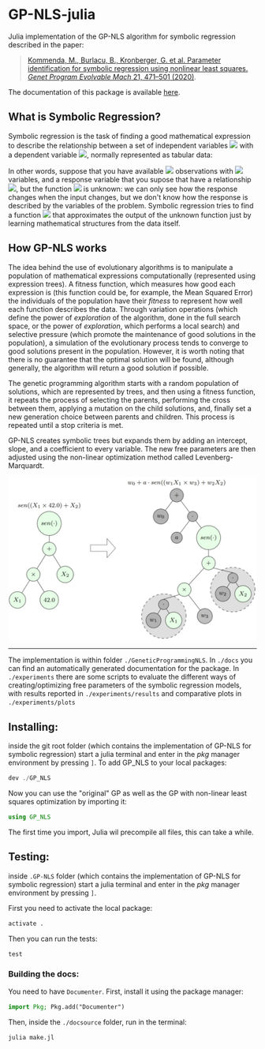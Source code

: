 # GP-NLS-julia

Julia implementation of the GP-NLS algorithm for symbolic regression described in the paper:

> [Kommenda, M., Burlacu, B., Kronberger, G. et al. Parameter identification for symbolic regression using nonlinear least squares. _Genet Program Evolvable_ _Mach_ 21, 471–501 (2020)](https://link.springer.com/article/10.1007/s10710-019-09371-3).

The
documentation of this package is available [here](https://galdeia.github.io/GP-NLS-julia/).

## What is Symbolic Regression?

<!--Hack for showing equations: https://gist.github.com/a-rodin/fef3f543412d6e1ec5b6cf55bf197d7b-->

Symbolic regression is the task of finding a good mathematical expression
to describe the relationship between a set of independent variables <img src="https://render.githubusercontent.com/render/math?math=\mathbf{X} = X_1, X_2, \ldots, X_n">
with a dependent variable <img src="https://render.githubusercontent.com/render/math?math=Y">, normally represented as tabular data:

In other words, suppose that you have available <img src="https://render.githubusercontent.com/render/math?math=m"> observations with <img src="https://render.githubusercontent.com/render/math?math=n"> variables, and a response variable that you supose that have a relationship <img src="https://render.githubusercontent.com/render/math?math=f(\mathbf{X}) = Y">, but the function <img src="https://render.githubusercontent.com/render/math?math=f"> is unknown: we can only see how the response changes when the input changes, but we don't know how the response is described by the variables of the problem. Symbolic regression tries to find a function <img src="https://render.githubusercontent.com/render/math?math=\widehat{f}"> that approximates the output of the unknown function just by learning mathematical structures from the data itself.

## How GP-NLS works

The idea behind the use of evolutionary algorithms is to manipulate a population of mathematical expressions computationally (represented using expression trees). A fitness function, which measures how good each expression is (this function could be, for example, the Mean Squared Error) the individuals of the population have their _fitness_ to represent how well each function describes the data. Through variation operations (which define the power of _exploration_ of the algorithm, done in the full search space, or the power of _exploration_, which performs a local search) and selective pressure (which promote the maintenance of good solutions in the population), a simulation of the evolutionary process tends to converge to good solutions present in the population. However, it is worth noting that there is no guarantee that the optimal solution will be found, although generally, the algorithm will return a good solution if possible.

The genetic programming algorithm starts with a random population of solutions, which are represented by trees, and then using a fitness function, it repeats the process of selecting the parents, performing the cross between them, applying a mutation on the child solutions, and, finally set a new generation choice between parents and children. This process is repeated until a stop criteria is met.

GP-NLS creates symbolic trees but expands them by adding an intercept, slope, and a coefficient to every variable. The new free parameters are then adjusted using the non-linear optimization method called Levenberg-Marquardt.

![GP-NLS tree example](./expanded_tree.jpg)

-----

The implementation is within folder ``./GeneticProgrammingNLS``. In ``./docs`` you can
find an automatically generated documentation for the package. In ``./experiments``
there are some scripts to evaluate the different ways of creating/optimizing
free parameters of the symbolic regression models, with results reported in
``./experiments/results`` and comparative plots in ``./experiments/plots``

## Installing:

inside the git root folder (which contains the implementation of GP-NLS for
symbolic regression) start a julia terminal and enter in the _pkg_ manager
environment by pressing ``]``. To add GP_NLS to your local packages:

```julia
dev ./GP_NLS
```

Now you can use the "original" GP as well as the GP with non-linear least 
squares optimization by importing it:

```julia
using GP_NLS
```

The first time you import, Julia wil precompile all files, this can take a while.

## Testing:

inside ``.GP-NLS`` folder (which contains the implementation of GP-NLS for
symbolic regression) start a julia terminal and enter in the _pkg_ manager
environment by pressing ``]``.

First you need to activate the local package:

```julia
activate .
```

Then you can run the tests:

```julia
test
```

### Building the docs:

You need to have ``Documenter``. First, install it using the package manager:

```julia
import Pkg; Pkg.add("Documenter")
```

Then, inside the ``./docsource`` folder, run in the terminal:

```bash
julia make.jl
```